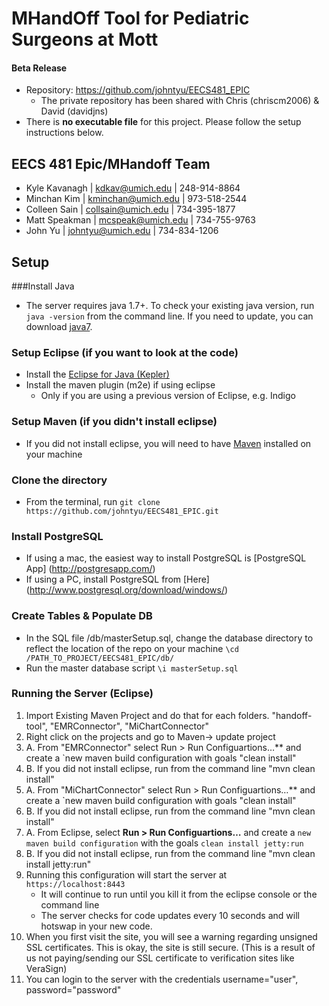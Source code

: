 # MHandOff Tool for Pediatric Surgeons at Mott

#### Beta Release
* Repository: https://github.com/johntyu/EECS481_EPIC
	* The private repository has been shared with Chris (chriscm2006) & David (davidjns)
* There is **no executable file** for this project. Please follow the setup instructions below.

## EECS 481 Epic/MHandoff Team
* Kyle Kavanagh | kdkav@umich.edu | 248-914-8864
* Minchan Kim | kminchan@umich.edu | 973-518-2544
* Colleen Sain | collsain@umich.edu | 734-395-1877
* Matt Speakman | mcspeak@umich.edu | 734-755-9763
* John Yu | johntyu@umich.edu | 734-834-1206

## Setup
###Install Java
* The server requires java 1.7+. To check your existing java version, run `java -version` from the command line.  If you need to update, you can download [java7](http://www.oracle.com/technetwork/java/javase/downloads/jdk7-downloads-1880260.html).

### Setup Eclipse (if you want to look at the code)
* Install the [Eclipse for Java (Kepler)](http://www.eclipse.org/kepler/)
* Install the maven plugin (m2e) if using eclipse
	* Only if you are using a previous version of Eclipse, e.g. Indigo

### Setup Maven (if you didn't install eclipse)
* If you did not install eclipse, you will need to have [Maven](http://maven.apache.org/) installed on your machine

### Clone the directory
* From the terminal, run `git clone https://github.com/johntyu/EECS481_EPIC.git`


### Install PostgreSQL
* If using a mac, the easiest way to install PostgreSQL is [PostgreSQL App] (http://postgresapp.com/)
* If using a PC, install PostgreSQL from [Here] (http://www.postgresql.org/download/windows/)

### Create Tables & Populate DB

* In the SQL file <repo>/db/masterSetup.sql, change the database directory to reflect the location of the repo on your machine `\cd /PATH_TO_PROJECT/EECS481_EPIC/db/`
* Run the master database script `\i masterSetup.sql`


### Running the Server (Eclipse)

1. Import Existing Maven Project and do that for each folders. "handoff-tool", "EMRConnector", "MiChartConnector"
2. Right click on the projects and go to Maven-> update project
3. A. From "EMRConnector" select Run > Run Configuartions…** and create a `new maven build configuration with goals "clean install"
3. B. If you did not install eclipse, run from the command line "mvn clean install"
4. A. From "MiChartConnector" select Run > Run Configuartions…** and create a `new maven build configuration with goals "clean install"
4. B. If you did not install eclipse, run from the command line "mvn clean install"
5. A. From Eclipse, select **Run > Run Configuartions…** and create a `new maven build configuration` with the goals `clean install jetty:run` 
5. B. If you did not install eclipse, run from the command line "mvn clean install jetty:run"
6. Running this configuration will start the server at `https://localhost:8443` 
	* It will continue to run until you kill it from the eclipse console or the command line
	* The server checks for code updates every 10 seconds and will hotswap in your new code.
7. When you first visit the site, you will see a warning regarding unsigned SSL certificates. This is okay, the site is still secure.  (This is a result of us not paying/sending our SSL certificate to verification sites like VeraSign)
8. You can login to the server with the credentials username="user", password="password"
